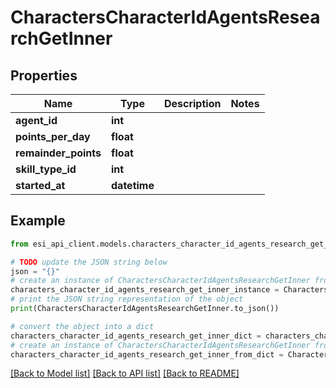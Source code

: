 # CharactersCharacterIdAgentsResearchGetInner


## Properties

Name | Type | Description | Notes
------------ | ------------- | ------------- | -------------
**agent_id** | **int** |  | 
**points_per_day** | **float** |  | 
**remainder_points** | **float** |  | 
**skill_type_id** | **int** |  | 
**started_at** | **datetime** |  | 

## Example

```python
from esi_api_client.models.characters_character_id_agents_research_get_inner import CharactersCharacterIdAgentsResearchGetInner

# TODO update the JSON string below
json = "{}"
# create an instance of CharactersCharacterIdAgentsResearchGetInner from a JSON string
characters_character_id_agents_research_get_inner_instance = CharactersCharacterIdAgentsResearchGetInner.from_json(json)
# print the JSON string representation of the object
print(CharactersCharacterIdAgentsResearchGetInner.to_json())

# convert the object into a dict
characters_character_id_agents_research_get_inner_dict = characters_character_id_agents_research_get_inner_instance.to_dict()
# create an instance of CharactersCharacterIdAgentsResearchGetInner from a dict
characters_character_id_agents_research_get_inner_from_dict = CharactersCharacterIdAgentsResearchGetInner.from_dict(characters_character_id_agents_research_get_inner_dict)
```
[[Back to Model list]](../README.md#documentation-for-models) [[Back to API list]](../README.md#documentation-for-api-endpoints) [[Back to README]](../README.md)


